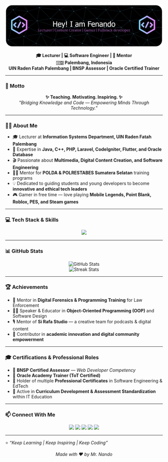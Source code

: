 <!-- Banner Header -->
![Nando](img/github-header-banner.png)


<p align="center">
  <b>🎓 Lecturer | 💻 Software Engineer | 📢 Mentor</b><br>
  <b>🇮🇩 Palembang, Indonesia</b><br>
  <b>UIN Raden Fatah Palembang | BNSP Assessor | Oracle Certified Trainer</b>
</p>

---

### 💬 Motto
<p align="center">
  <b>✨ Teaching. Motivating. Inspiring. ✨</b><br>
  <i>"Bridging Knowledge and Code — Empowering Minds Through Technology."</i>
</p>

---

### 🧑‍🏫 About Me
- 🎓 Lecturer at **Information Systems Department, UIN Raden Fatah Palembang**  
- 🧠 Expertise in **Java, C++, PHP, Laravel, CodeIgniter, Flutter, and Oracle Database**  
- 🎬 Passionate about **Multimedia, Digital Content Creation, and Software Engineering**  
- 👮‍♂️ Mentor for **POLDA & POLRESTABES Sumatera Selatan** training programs  
- 💡 Dedicated to guiding students and young developers to become **innovative and ethical tech leaders**  
- 🎮 Gamer in free time — love playing **Mobile Legends, Point Blank, Roblox, PES, and Steam games**  

---

### 💻 Tech Stack & Skills
<p align="center">
  <img src="https://skillicons.dev/icons?i=java,cpp,php,laravel,codeigniter,flutter,html,css,js,python,oracle,mysql,git,vscode,linux" />
</p>

---

### 📊 GitHub Stats
<p align="center">
  <img src="https://github-readme-stats.vercel.app/api?username=Fenando-rv&show_icons=true&theme=tokyonight" alt="GitHub Stats" />
  <br/>
  <img src="https://github-readme-streak-stats.herokuapp.com/?user=Fenando-rv&theme=tokyonight" alt="Streak Stats" />
</p>

---

### 🏆 Achievements
- 💬 Mentor in **Digital Forensics & Programming Training** for Law Enforcement  
- 🧑‍🏫 Speaker & Educator in **Object-Oriented Programming (OOP)** and Software Design  
- 🎙️ Mentor of **Si Rafa Studio** — a creative team for podcasts & digital content  
- 🏅 Contributor in **academic innovation and digital community empowerment**  

---

### 🎓 Certifications & Professional Roles
- 🧩 **BNSP Certified Assessor** — *Web Developer Competency*  
- 🏫 **Oracle Academy Trainer (ToT Certified)**  
- 🧾 Holder of multiple **Professional Certificates** in Software Engineering & EdTech  
- 🔖 Active in **Curriculum Development & Assessment Standardization** within IT Education  

---

### 📫 Connect With Me
<p align="center">
  <a href="https://www.linkedin.com/in/fenando-a7b74270/" target="_blank"><img src="https://img.shields.io/badge/LinkedIn-blue?style=flat-square&logo=linkedin" /></a>
  <a href="mailto:fenando_uin@radenfatah.ac.id" target="_blank"><img src="https://img.shields.io/badge/Email-red?style=flat-square&logo=gmail&logoColor=white" /></a>
  <a href="https://www.instagram.com/fenando.rv/" target="_blank"><img src="https://img.shields.io/badge/Instagram-purple?style=flat-square&logo=instagram" /></a>
  <a href="https://www.facebook.com/encest/" target="_blank"><img src="https://img.shields.io/badge/Facebook-blue?style=flat-square&logo=facebook" /></a>
  <a href="https://www.tiktok.com/@fenando.rv" target="_blank"><img src="https://img.shields.io/badge/TikTok-black?style=flat-square&logo=tiktok" /></a>
</p>

---

⭐️ *“Keep Learning | Keep Inspiring | Keep Coding”*  
<p align="center"><i>Made with ❤️ by Mr. Nando</i></p>
